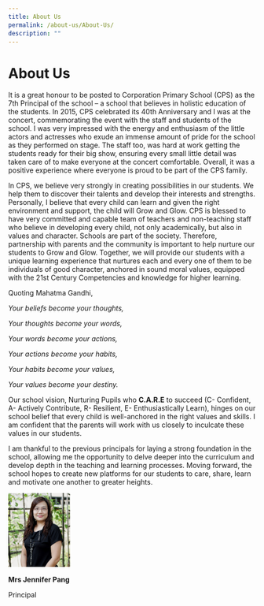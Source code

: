 ```yaml
---
title: About Us
permalink: /about-us/About-Us/
description: ""
---
```


About Us
========

It is a great honour to be posted to Corporation Primary School (CPS) as the 7th Principal of the school – a school that believes in holistic education of the students. In 2015, CPS celebrated its 40th Anniversary and I was at the concert, commemorating the event with the staff and students of the school. I was very impressed with the energy and enthusiasm of the little actors and actresses who exude an immense amount of pride for the school as they performed on stage. The staff too, was hard at work getting the students ready for their big show, ensuring every small little detail was taken care of to make everyone at the concert comfortable. Overall, it was a positive experience where everyone is proud to be part of the CPS family.  

  

In CPS, we believe very strongly in creating possibilities in our students. We help them to discover their talents and develop their interests and strengths. Personally, I believe that every child can learn and given the right environment and support, the child will Grow and Glow. CPS is blessed to have very committed and capable team of teachers and non-teaching staff who believe in developing every child, not only academically, but also in values and character. Schools are part of the society. Therefore, partnership with parents and the community is important to help nurture our students to Grow and Glow. Together, we will provide our students with a unique learning experience that nurtures each and every one of them to be individuals of good character, anchored in sound moral values, equipped with the 21st Century Competencies and knowledge for higher learning.

  

Quoting Mahatma Gandhi,

  

_Your beliefs become your thoughts,_

_Your thoughts become your words,_

_Your words become your actions,_

_Your actions become your habits,_

_Your habits become your values,_

_Your values become your destiny._

  

Our school vision, Nurturing Pupils who **C.A.R.E** to succeed (C- Confident, A- Actively Contribute, R- Resilient, E- Enthusiastically Learn), hinges on our school belief that every child is well-anchored in the right values and skills. I am confident that the parents will work with us closely to inculcate these values in our students.

  

I am thankful to the previous principals for laying a strong foundation in the school, allowing me the opportunity to delve deeper into the curriculum and develop depth in the teaching and learning processes. Moving forward, the school hopes to create new platforms for our students to care, share, learn and motivate one another to greater heights.

<img src="/images/Mrs Jennifer Pang.jpg" style="width:25%">    

**Mrs Jennifer Pang**

Principal